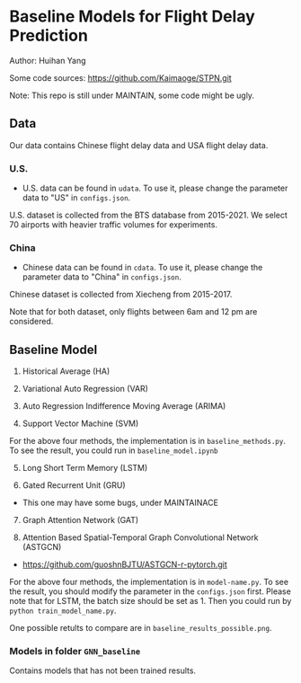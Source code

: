 # Baseline Models for Flight Delay Prediction

Author: Huihan Yang

Some code sources: https://github.com/Kaimaoge/STPN.git

Note: This repo is still under MAINTAIN, some code might be ugly.

## Data

Our data contains Chinese flight delay data and USA flight delay data. 

### U.S.

* U.S. data can be found in `udata`. To use it, please change the parameter data to "US" in `configs.json`.

U.S. dataset is collected from the BTS database from 2015-2021. We select 70 airports with heavier traffic volumes for experiments. 

### China

* Chinese data can be found in `cdata`. To use it, please change the parameter data to "China" in `configs.json`.

Chinese dataset is collected from Xiecheng from 2015-2017.

Note that for both dataset, only flights between 6am and 12 pm are considered.

## Baseline Model 

1. Historical Average (HA)

2. Variational Auto Regression (VAR)

3. Auto Regression Indifference Moving Average (ARIMA)

4. Support Vector Machine (SVM)

For the above four methods, the implementation is in `baseline_methods.py`. To see the result, you could run in `baseline_model.ipynb`

5. Long Short Term Memory (LSTM) 

6. Gated Recurrent Unit (GRU)

* This one may have some bugs, under MAINTAINACE

7. Graph Attention Network (GAT)

8. Attention Based Spatial-Temporal Graph Convolutional Network (ASTGCN)

* https://github.com/guoshnBJTU/ASTGCN-r-pytorch.git

For the above four methods, the implementation is in `model-name.py`. To see the result, you should modify the parameter in the `configs.json` first. Please note that for LSTM, the batch size should be set as 1. Then you could run by `python train_model_name.py`.

One possible retults to compare are in `baseline_results_possible.png`.

### Models in folder `GNN_baseline`

Contains models that has not been trained results. 


